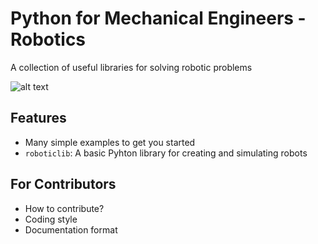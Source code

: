 # Python for Mechanical Engineers - Robotics
A collection of useful libraries for solving robotic problems

![alt text](/Robotics/res/img/rrr_robot.gif)

## Features
- Many simple examples to get you started
- `roboticlib`: A basic Pyhton library for creating and simulating robots

## For Contributors
- How to contribute?
- Coding style
- Documentation format

